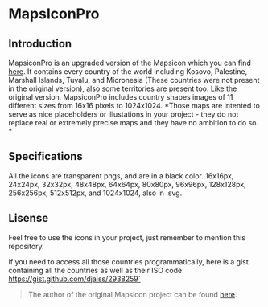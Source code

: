 # MapsIconPro



## Introduction

MapsiconPro is an upgraded version of the Mapsicon which you can find [here](https://github.com/djaiss/mapsicon). It contains every country of the world including Kosovo, Palestine, Marshall Islands, Tuvalu, and Micronesia (These countries were not present in the original version), also some territories are present too. Like the original version, MapsiconPro includes country shapes images of 11 different sizes from 16x16 pixels to 1024x1024. *Those maps are intented to serve as nice placeholders or illustations in your project - they do not replace real or extremely precise maps and they have no ambition to do so. *

## Specifications
 
 All the icons are transparent pngs, and are in a black color.  16x16px, 24x24px, 32x32px, 48x48px, 64x64px, 80x80px, 96x96px, 128x128px, 256x256px, 512x512px, and 1024x1024, also in .svg.

## Lisense

Feel free to use the icons in your project, just remember to mention this repository.

If you need to access all those countries programmatically, here is a gist containing all the countries as well as their ISO code: https://gist.github.com/djaiss/2938259`

> The author of the original Mapsicon project can be found [here](https://github.com/djaiss).
